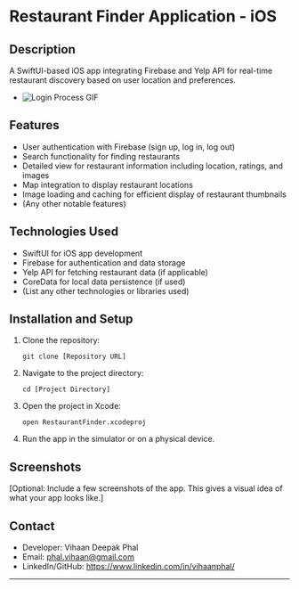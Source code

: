 # Restaurant Finder Application - iOS

## Description
A SwiftUI-based iOS app integrating Firebase and Yelp API for real-time restaurant discovery based on user location and preferences.
   - ![Login Process GIF](logo.png)

## Features
- User authentication with Firebase (sign up, log in, log out)
- Search functionality for finding restaurants
- Detailed view for restaurant information including location, ratings, and images
- Map integration to display restaurant locations
- Image loading and caching for efficient display of restaurant thumbnails
- (Any other notable features)

## Technologies Used
- SwiftUI for iOS app development
- Firebase for authentication and data storage
- Yelp API for fetching restaurant data (if applicable)
- CoreData for local data persistence (if used)
- (List any other technologies or libraries used)

## Installation and Setup
1. Clone the repository:
   ```
   git clone [Repository URL]
   ```
2. Navigate to the project directory:
   ```
   cd [Project Directory]
   ```
3. Open the project in Xcode:
   ```
   open RestaurantFinder.xcodeproj
   ```
4. Run the app in the simulator or on a physical device.

## Screenshots
[Optional: Include a few screenshots of the app. This gives a visual idea of what your app looks like.]

## Contact
- Developer: Vihaan Deepak Phal
- Email: phal.vihaan@gmail.com
- LinkedIn/GitHub: https://www.linkedin.com/in/vihaanphal/

---

